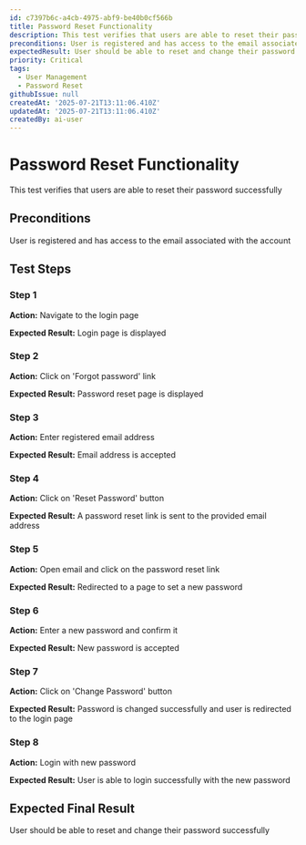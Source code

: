 ```yaml
---
id: c7397b6c-a4cb-4975-abf9-be40b0cf566b
title: Password Reset Functionality
description: This test verifies that users are able to reset their password successfully
preconditions: User is registered and has access to the email associated with the account
expectedResult: User should be able to reset and change their password successfully
priority: Critical
tags:
  - User Management
  - Password Reset
githubIssue: null
createdAt: '2025-07-21T13:11:06.410Z'
updatedAt: '2025-07-21T13:11:06.410Z'
createdBy: ai-user
---
```

# Password Reset Functionality

This test verifies that users are able to reset their password successfully

## Preconditions

User is registered and has access to the email associated with the account

## Test Steps

### Step 1

**Action:** Navigate to the login page

**Expected Result:** Login page is displayed

### Step 2

**Action:** Click on 'Forgot password' link

**Expected Result:** Password reset page is displayed

### Step 3

**Action:** Enter registered email address

**Expected Result:** Email address is accepted

### Step 4

**Action:** Click on 'Reset Password' button

**Expected Result:** A password reset link is sent to the provided email address

### Step 5

**Action:** Open email and click on the password reset link

**Expected Result:** Redirected to a page to set a new password

### Step 6

**Action:** Enter a new password and confirm it

**Expected Result:** New password is accepted

### Step 7

**Action:** Click on 'Change Password' button

**Expected Result:** Password is changed successfully and user is redirected to the login page

### Step 8

**Action:** Login with new password

**Expected Result:** User is able to login successfully with the new password

## Expected Final Result

User should be able to reset and change their password successfully
